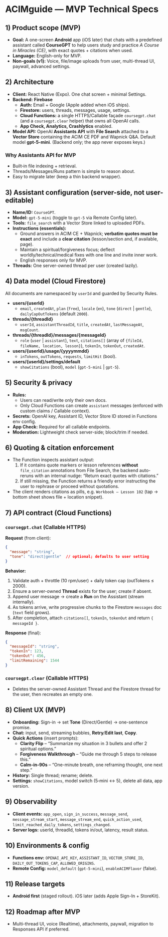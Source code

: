 # ACIMguide — MVP Technical Specs

## 1) Product scope (MVP)
- **Goal:** A one-screen **Android** app (iOS later) that chats with a predefined assistant called **CourseGPT** to help users study and practice *A Course in Miracles (CE)*, with exact quotes + citations when used.
- **Language:** English-only for MVP.
- **Non-goals (v1):** Voice, file/image uploads from user, multi-thread UI, paywall, advanced settings.

## 2) Architecture
- **Client:** React Native (Expo). One chat screen + minimal Settings.
- **Backend:** **Firebase**
  - **Auth:** Email + Google (Apple added when iOS ships).
  - **Firestore:** users, threads, messages, usage, settings.
  - **Cloud Functions:** a single HTTPS/Callable façade `coursegpt.chat` (and a `coursegpt.clear` helper) that owns all OpenAI calls.
  - **App Check, Analytics, Crashlytics** enabled.
- **Model API:** OpenAI **Assistants API** with **File Search** attached to a **Vector Store** containing the ACIM CE PDF and Wapnick Q&A. Default model **gpt-5-mini**. (Backend only; the app never exposes keys.)

### Why Assistants API for MVP
- Built‑in file indexing + retrieval.
- Threads/Messages/Runs pattern is simple to reason about.
- Easy to migrate later (keep a thin backend wrapper).

## 3) Assistant configuration (server-side, not user-editable)
- **Name/ID:** `CourseGPT`.
- **Model:** `gpt-5-mini` (toggle to `gpt-5` via Remote Config later).
- **Tools:** `file_search` with a Vector Store linked to uploaded PDFs.
- **Instructions (essentials):**
  - Ground answers in ACIM CE + Wapnick; **verbatim quotes must be exact** and include a **clear citation** (lesson/section and, if available, page).
  - Maintain a spiritual/forgiveness focus; deflect worldly/technical/medical fixes with one line and invite inner work.
  - English responses only for MVP.
- **Threads:** One server-owned thread per user (created lazily).

## 4) Data model (Cloud Firestore)
All documents are namespaced by `userId` and guarded by Security Rules.

- **users/{userId}**
  - `email`, `createdAt`, `plan` (`free`), `locale` (`en`), `tone` (`direct` | `gentle`), `dailyCapOutTokens` (default `2000`).
- **threads/{threadId}**
  - `userId`, `assistantThreadId`, `title`, `createdAt`, `lastMessageAt`, `msgCount`.
- **threads/{threadId}/messages/{messageId}**
  - `role` (`user` | `assistant`), `text`, `citations[]` (array of `{fileId, fileName, location, lesson}`), `tokenIn`, `tokenOut`, `createdAt`.
- **users/{userId}/usage/{yyyymmdd}**
  - `inTokens`, `outTokens`, `requests`, `limitHit` (bool).
- **users/{userId}/settings/default**
  - `showCitations` (bool), `model` (`gpt-5-mini` | `gpt-5`).

## 5) Security & privacy
- **Rules:**
  - Users can read/write only their own docs.
  - Only Cloud Functions can create `assistant` messages (enforced with custom claims / Callable context).
- **Secrets:** OpenAI key, Assistant ID, Vector Store ID stored in Functions env config.
- **App Check:** Required for all callable endpoints.
- **Moderation:** Lightweight check server-side; block/trim if needed.

## 6) Quoting & citation enforcement
- The Function inspects assistant output:
  1. If it contains quote markers or lesson references **without** `file_citation` annotations from File Search, the backend auto-reruns with an internal nudge: “Return exact quotes with citations.”
  2. If still missing, the Function returns a friendly error instructing the user to rephrase or proceed without quotations.
- The client renders citations as pills, e.g. `Workbook — Lesson 102` (tap → bottom sheet shows file + location snippet).

## 7) API contract (Cloud Functions)
### `coursegpt.chat` (Callable HTTPS)
**Request** (from client):
```json
{
  "message": "string",
  "tone": "direct|gentle"  // optional; defaults to user setting
}
```
**Behavior:**
1. Validate auth + throttle (10 rpm/user) + daily token cap (outTokens ≤ 2000).
2. Ensure a server-owned **Thread** exists for the user; create if absent.
3. Append user message → create a **Run** on the Assistant (stream internally).
4. As tokens arrive, write progressive chunks to the Firestore `messages` doc (`text` field grows).
5. After completion, attach `citations[]`, `tokenIn`, `tokenOut` and return `{ messageId }`.

**Response** (final):
```json
{
  "messageId": "string",
  "tokenIn": 123,
  "tokenOut": 456,
  "limitRemaining": 1544
}
```

### `coursegpt.clear` (Callable HTTPS)
- Deletes the server-owned Assistant Thread and the Firestore thread for the user, then recreates an empty one.

## 8) Client UX (MVP)
- **Onboarding:** Sign-in → set **Tone** (Direct/Gentle) → one-sentence promise.
- **Chat:** input, send, streaming bubbles, **Retry**/**Edit last**, **Copy**.
- **Quick Actions** (insert prompts):
  - **Clarity Flip** – “Summarize my situation in 3 bullets and offer 2 spiritual options.”
  - **Forgiveness Walkthrough** – “Guide me through 5 steps to release this.”
  - **Calm-in-90s** – “One-minute breath, one reframing thought, one next step.”
- **History:** Single thread; rename; delete.
- **Settings:** `showCitations`, model switch (5‑mini ↔ 5), delete all data, app version.

## 9) Observability
- **Client events:** `app_open`, `sign_in_success`, `message_send`, `message_stream_start`, `message_stream_end`, `quick_action_used`, `limit_reached_daily_tokens`, `settings_changed`.
- **Server logs:** userId, threadId, tokens in/out, latency, result status.

## 10) Environments & config
- **Functions env:** `OPENAI_API_KEY`, `ASSISTANT_ID`, `VECTOR_STORE_ID`, `DAILY_OUT_TOKENS_CAP`, `ALLOWED_ORIGINS`.
- **Remote Config:** `model_default` (`gpt-5-mini`), `enableACIMFlavor` (false).

## 11) Release targets
- **Android first** (staged rollout). iOS later (adds Apple Sign-In + StoreKit).

## 12) Roadmap after MVP
- Multi-thread UI, voice (Realtime), attachments, paywall, migration to Responses API if preferred.
